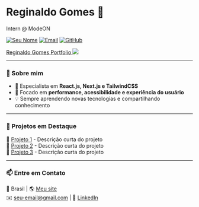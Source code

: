 # Reginaldo Gomes 👋

Intern @ ModeON

[![Seu Nome](https://img.shields.io/badge/Seu%20Nome-%2338A169?style=flat&logo=whatever&logoColor=white)](https://seu-link.com)
[![Email](https://img.shields.io/badge/seu.email%40gmail.com-%2338A169?style=flat&logo=gmail&logoColor=white)](mailto:seu.email@gmail.com)
[![GitHub](https://img.shields.io/badge/@seuusuario-%2338A169?style=flat&logo=github&logoColor=white)](https://github.com/seuusuario)



<p>
  <a href="https://www.linkedin.com/in/reggidev/" target="_blank">
    Reginaldo Gomes
  </a>
  <a href="https://reggidev.vercel.app/">
    Portfolio
  </a>
  <a href="mailto:reggidev@gmail.com">
    <img src="https://img.shields.io/badge/-Email-D14836?style=flat&logo=gmail&logoColor=white" />
  </a>
</p>

---

### 📌 Sobre mim
- 🎨 Especialista em **React.js, Next.js e TailwindCSS**
- 🎯 Focado em **performance, acessibilidade e experiência do usuário**
- 💡 Sempre aprendendo novas tecnologias e compartilhando conhecimento

---

### 🚀 Projetos em Destaque
📌 [Projeto 1](https://github.com/seu-usuario/projeto-1) - Descrição curta do projeto  
📌 [Projeto 2](https://github.com/seu-usuario/projeto-2) - Descrição curta do projeto  
📌 [Projeto 3](https://github.com/seu-usuario/projeto-3) - Descrição curta do projeto  

---

### 📫 Entre em Contato
📍 Brasil | 🌎 [Meu site](https://seusite.com)  
✉️ seu-email@gmail.com | 💼 [LinkedIn](https://linkedin.com/in/seu-perfil)  
